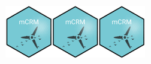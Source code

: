 
<!-- badges: start -->
<div class="container-fluid">
  <div class="row" style="text-align:center;">
    <div class="col-3">
      <img src='images/hexSticker.png' align="left" height="139" />      
    </div>
    <div class="col-3">
      <img src='images/hexSticker.png' align="left" height="139" />      
    </div>
    <div class="col-3">
      <img src='images/hexSticker.png' align="left" height="139" />      
    </div>
  </div>
  
 </div>

<!-- badges: end -->
